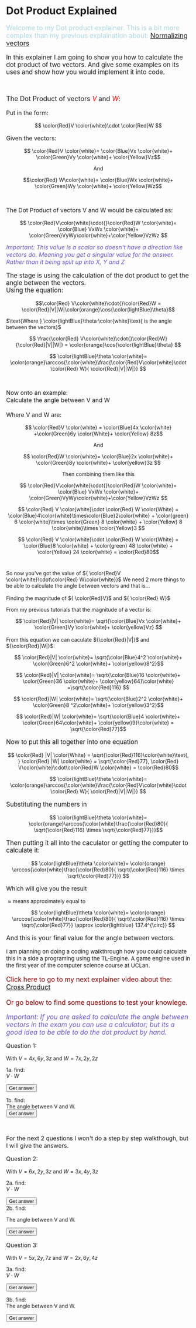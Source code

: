 # Dot Product Explained

<script defer>
    // for Anki 2.1
    MathJax.Hub.Config({ TeX: { extensions: ["color.js"] }});
</script>
<script type="text/x-mathjax-config">
    MathJax.Hub.processSectionDelay = 0;
    MathJax.Hub.Config({
        TeX: { extensions: ["color.js"] },
        messageStyle: 'none',
        showProcessingMessages: false,
        tex2jax: {
            inlineMath: [ ['$','$'], ['\\(','\\)'] ],
            displayMath: [ ['$$','$$'], ['\\[','\\]'] ],
            processEscapes: true
        }
        });
</script>
<script type="text/javascript">
    (function () {
        if (typeof MathJax === "undefined") {
            var script = document.createElement('script');
            script.type = 'text/javascript';
            script.src = 'https://cdnjs.cloudflare.com/ajax/libs/mathjax/2.7.1/MathJax.js?config=TeX-MML-AM_CHTML';
            document.body.appendChild(script);
        }
    })();
</script>

<p style="font-size:18px;color:LightBlue">
Welcome to my Dot product explainer. This is a bit  more complex than my previous explaination about: <a href="NormalizeVectors.html">Normalizing vectors</a>
</p>

<p style="font-size:17px">
In this explainer I am going to show you how to calculate the dot product of two vectors. And give some examples on its uses and show how you would implement it into code.
</p>
<br>
<p style="font-size:18px">
The Dot Product of  vectors <em style="color:Red">V</em> and <em style="color:Red">W</em>:
</p>
<p style="font-size:16px">
Put in the form:
</p>

$$ \color{Red}V \color{white}\cdot \color{Red}W $$

<p style="font-size:16px">
Given the vectors:
</p>

$$ \color{Red}V \color{white}= \color{Blue}Vx \color{white}+ \color{Green}Vy \color{white}+ \color{Yellow}Vz$$

$$ \text{ And }$$

$$\color{Red} W\color{white}= \color{Blue}Wx \color{white}+ \color{Green}Wy \color{white}+ \color{Yellow}Wz$$

<br>
<p style="font-size:16px">
The Dot Product of vectors V and W would be calculated as:</p>

$$ \color{Red}V\color{white}\cdot{}\color{Red}W \color{white}= \color{Blue} VxWx \color{white}+  \color{Green}VyWy\color{white}+\color{Yellow}VzWz $$

<em style="font-size:16px;color:slateblue ">
Important: This value is a scalar so doesn't have a direction like vectors do. Meaning you get a singular value for the answer. Rather than it being split up into X, Y and Z
</em><br>

<p style="font-size:17px">
The stage is using the calculation of the dot product to get the angle between the vectors.<br>
Using the equation:
</p>

$$\color{Red} V\color{white}\cdot{}\color{Red}W = \color{Red}|V||W|\color{orange}\cos{\color{lightBlue}\theta}$$

$\text{Where } \color{lightBlue}\theta \color{white}\text{ is the angle between the vectors}$

$$ \frac{\color{Red} V\color{white}\cdot{}\color{Red}W}{\color{Red}|V||W|} = \color{orange}\cos{\color{lightBlue}\theta} $$

$$ \color{lightBlue}\theta \color{white}=  \color{orange}\arccos{\color{white}\frac{\color{Red}V\color{white}\cdot \color{Red} W}{ \color{Red}|V||W|}} $$

<br>
<p style="font-size:16px">
Now onto an example:
<Br> Calculate the angle between V and W
<Br><br> Where V and W are: </p>

$$ \color{Red}V \color{white} = \color{Blue}4x \color{white} +\color{Green}6y \color{White}+ \color{Yellow} 8z$$

$$ \text{And} $$

$$ \color{Red}W \color{white}= \color{Blue}2x \color{white}+ \color{Green}8y \color{white}+ \color{yellow}3z $$

$$ \text{Then combining them like this} $$

$$ \color{Red}V\color{white}\cdot{}\color{Red}W \color{white}= \color{Blue} VxWx \color{white}+  \color{Green}VyWy\color{white}+\color{Yellow}VzWz $$

$$ \color{Red} V \color{white}\cdot \color{Red} W \color{White} = \color{Blue}4\color{white}\times\color{Blue}2\color{white} + \color{green} 6 \color{white}\times \color{Green} 8 \color{white} + \color{Yellow} 8 \color{white}\times \color{Yellow}3 $$

$$ \color{Red} V \color{white}\cdot \color{Red} W \color{White} = \color{Blue}8 \color{white} + \color{green} 48 \color{white} + \color{Yellow} 24 \color{white} = \color{Red}80$$
<br>

<p style="font-size:16px">

So now you've got the value of ${ \color{Red}V \color{white}\cdot\color{Red} W\color{white}}$ We need 2 more things to be able to calculate the angle between vectors and that is...
</p>

<p style="font-size:17px">

Finding the magnitude of ${ \color{Red}V}$ and ${ \color{Red} W}$

From my previous tutorials that the magnitude of a vector is:
</p>

$$ \color{Red}|V| \color{white}=  \sqrt{\color{Blue}Vx \color{white}+ \color{Green}Vy \color{white}+ \color{yellow}Vz} $$

<p style="font-size:17px">

From this equation we can caculate ${\color{Red}|V|}$ and ${\color{Red}|W|}$: 
</p>

$$ \color{Red}|V| \color{white}=  \sqrt{\color{Blue}4^2 \color{white}+ \color{Green}6^2 \color{white}+ \color{yellow}8^2}$$

$$ \color{Red}|V| \color{white}=  \sqrt{\color{Blue}16 \color{white}+ \color{Green}36 \color{white}+ \color{yellow}64}\color{white} =\sqrt{\color{Red}116} $$

$$ \color{Red}|W| \color{white}=  \sqrt{\color{Blue}2^2 \color{white}+ \color{Green}8 ^2\color{white}+ \color{yellow}3^2}$$

$$ \color{Red}|W| \color{white}=  \sqrt{\color{Blue}4 \color{white}+ \color{Green}64\color{white}+ \color{yellow}9}\color{white} = \sqrt{\color{Red}77}$$

<p style="font-size:17px">
Now to put this all together into one equation
</p>


$$ \color{Red} |V| \color{White} = \sqrt{\color{Red}116}\color{white}\text{, } \color{Red} |W| \color{white} = \sqrt{\color{Red}77}, \color{Red} V\color{white}\cdot\color{Red}W \color{white} = \color{Red}80$$

$$ \color{lightBlue}\theta \color{white}=  \color{orange}\arccos{\color{white}\frac{\color{Red}V\color{white}\cdot \color{Red} W}{ \color{Red}|V||W|}} $$

<p style="font-size:17px">
Substituting the numbers in</p>

$$ \color{lightBlue}\theta \color{white}=  \color{orange}\arccos{\color{white}\frac{\color{Red}80}{ \sqrt{\color{Red}116} \times \sqrt{\color{Red}77}}}$$

<p style="font-size:17px">
Then putting it all into the caculator or getting the computer to calculate it:</p>

$$ \color{lightBlue}\theta \color{white}= \color{orange} \arccos{\color{white}\frac{\color{Red}80}{ \sqrt{\color{Red}116} \times \sqrt{\color{Red}77}}} $$

<p style="font-size:16px">
Which will give you the result

${ \approx \text{means approximately equal to}}$</p>

$$ \color{lightBlue}\theta \color{white}= \color{orange} \arccos{\color{white}\frac{\color{Red}80}{ \sqrt{\color{Red}116} \times \sqrt{\color{Red}77}} \approx \color{lightblue} 137.4^{\circ}} $$

<p style="font-size:17px">
And this is your final value for the angle between vectors.
</p>
<p style ="font-size:15px">
I am planning on doing a coding walkthrough how you could calculate this in a side a programing using the TL-Engine. A game engine used in the first year of the computer science course at UCLan.
</p>

<p style="font-size:18px;color:DarkRed">
Click here to go to my next explainer video about the:
<a href="CrossProduct.html">Cross Product </a><br><br>
Or go below to find some questions to test your knowlege.<br>
</p>
<em style="font-size:18px;color:slateblue">
Important: If you are asked to calculate the angle between vectors in the exam you can use a calculator; but its a good idea to be able to do the dot product by hand.
</em>

<script>
function ShowAndHide(elementID)
{
    var element = document.getElementById(elementID)
    if (element.style.display === "none")
    {
        element.style.display = "block";
    }
    else
    {
        element.style.display="none";
    }
}
</script>

<p style ="font-size:16px">
Question 1:<br>

With ${ V= 4x, 6y, 3z}$ and ${W = 7x, 2y, 2z}$
<br>

1a. find:<br>
${V\cdot{}W}$
</p>

<button type="button" onclick="ShowAndHide('Answer1a');"> 
Get answer
</button>

<div id="Answer1a" style="display:none">
<p style="font-size:16px">
The answer to question 1a: <br>

${ \text{The answer:}}$

Remember we have to add the times the same axis together than add them up.<br>

For the X: $${4\times7 = 28}$$

For the Y: $${6\times2 = 12}$$

For the Z: $${3\times2 = 6}$$

Then you add them all together

$${28+12+6 = 46}$$

So:

$${V\cdot{}W = 46}$$
</p>
</div>

1b. find:<br>
The angle between V and W.<br>
<button type="button" onclick="ShowAndHide('Answer1b');"> 
Get answer
</button>

<div id="Answer1b" style="display:none">

${\text{The answer:}}$

First remember the equation is:

$${W\cdot{}V\over{|V|\times|W|}}$$

$${V\cdot{}W \text{ Is the answer to the above question: 46}}$$

But you need to calculate ${|V|}$ and ${|W|}$:

$$ |V| = \sqrt{Vx^2+Vy^2+Vz^2}  \text{ And } |V| = \sqrt{Wx^2+Wy^2+Wz^2} $$

$$ |V| = \sqrt{4^2+6^2+3^2}= \sqrt{61}$$
$$ |W| = \sqrt{7^2+2^2+2^2} = \sqrt{57}$$

Now to put this all together

$$ \frac{46}{\sqrt{61}\times\sqrt{57}}\approx 0.7801093556963545... $$

$$ \arccos{(0.7801093556963545
)} \approx 38.73 $$

$$ \text{Or just} $$

$$ \arccos{\frac{46}{\sqrt{61}\times\sqrt{57}}}\approx 38.73$$
</div>
<br>
<p style="font-size:16px">
For the next 2 questions I won't do a step by step walkthough, but I will give the answers.
</p>

<p style ="font-size:16px">
Question 2:<br>

With ${ V= 6x, 2y, 3z}$ and ${W = 3x, 4y, 3z}$
<br>

2a. find:<br>
${V\cdot{}W}$
</p>

<button type="button" onclick="ShowAndHide('Answer2a');"> 
Get answer
</button>

<div id="Answer2a" style="display:none">
<p style="font-size:16px">
The answer to question 2a: <br>

${ \text{The answer: 35}}$
</p>
</div><br>
2b. find:<br>

The angle between V and W.

<button type="button" onclick="ShowAndHide('Answer2b');"> 
Get answer
</button>

<div id="Answer2b" style="display:none">
The answer to question 2b: <br>

$$29.3$$
</div>

<p style ="font-size:16px">
Question 3:<br>

With ${ V= 5x, 2y, 7z}$ and ${W = 2x, 6y, 4z}$
<br>

3a. find:<br>
${V\cdot{}W}$
</p>

<button type="button" onclick="ShowAndHide('Answer3a');"> 
Get answer
</button>

<div id="Answer3a" style="display:none">
The answer to question 3a: <br>

$$ 50 $$
</div>
<br>


<p>
3b. find:<br>
The angle between V and W.

</p>
<button type="button" onclick="ShowAndHide('Answer3b');"> 
Get answer
</button>
<div id="Answer3b" style="display:none">
The answer to question 3b: <br>

$$40.8$$
</div>
